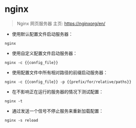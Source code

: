 # nginx

> Nginx 网页服务器
> 主页: <https://nginxorg/en/>

- 使用默认配置文件启动服务器：

`nginx`

- 使用自定义配置文件启动服务器：

`nginx -c {{config_file}}`

- 使用配置文件中所有相对路径的前缀启动服务器：

`nginx -c {{config_file}} -p {{prefix/for/relative/paths}}`

- 在不影响正在运行的服务器的情况下测试配置：

`nginx -t`

- 通过发送一个信号不停止服务来重新加载配置：

`nginx -s reload`

[#]: contributors: ([启威])